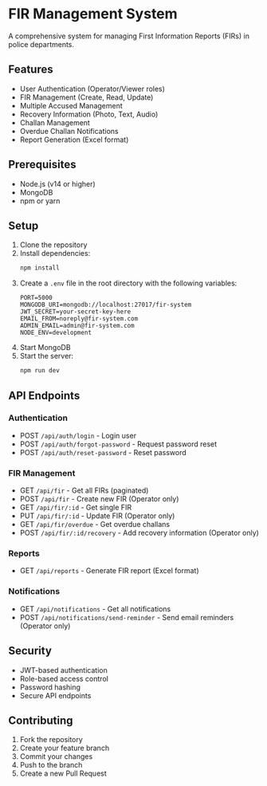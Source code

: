 # FIR Management System

A comprehensive system for managing First Information Reports (FIRs) in police departments.

## Features

- User Authentication (Operator/Viewer roles)
- FIR Management (Create, Read, Update)
- Multiple Accused Management
- Recovery Information (Photo, Text, Audio)
- Challan Management
- Overdue Challan Notifications
- Report Generation (Excel format)

## Prerequisites

- Node.js (v14 or higher)
- MongoDB
- npm or yarn

## Setup

1. Clone the repository
2. Install dependencies:
   ```bash
   npm install
   ```
3. Create a `.env` file in the root directory with the following variables:
   ```
   PORT=5000
   MONGODB_URI=mongodb://localhost:27017/fir-system
   JWT_SECRET=your-secret-key-here
   EMAIL_FROM=noreply@fir-system.com
   ADMIN_EMAIL=admin@fir-system.com
   NODE_ENV=development
   ```
4. Start MongoDB
5. Start the server:
   ```bash
   npm run dev
   ```

## API Endpoints

### Authentication
- POST `/api/auth/login` - Login user
- POST `/api/auth/forgot-password` - Request password reset
- POST `/api/auth/reset-password` - Reset password

### FIR Management
- GET `/api/fir` - Get all FIRs (paginated)
- POST `/api/fir` - Create new FIR (Operator only)
- GET `/api/fir/:id` - Get single FIR
- PUT `/api/fir/:id` - Update FIR (Operator only)
- GET `/api/fir/overdue` - Get overdue challans
- POST `/api/fir/:id/recovery` - Add recovery information (Operator only)

### Reports
- GET `/api/reports` - Generate FIR report (Excel format)

### Notifications
- GET `/api/notifications` - Get all notifications
- POST `/api/notifications/send-reminder` - Send email reminders (Operator only)

## Security

- JWT-based authentication
- Role-based access control
- Password hashing
- Secure API endpoints

## Contributing

1. Fork the repository
2. Create your feature branch
3. Commit your changes
4. Push to the branch
5. Create a new Pull Request 